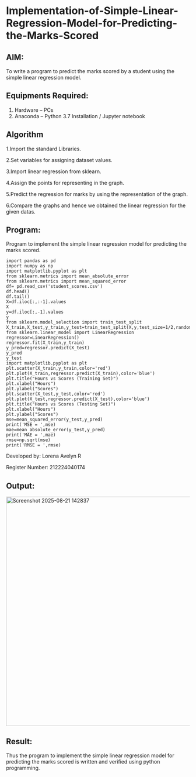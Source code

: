 # Implementation-of-Simple-Linear-Regression-Model-for-Predicting-the-Marks-Scored

## AIM:
To write a program to predict the marks scored by a student using the simple linear regression model.

## Equipments Required:
1. Hardware – PCs
2. Anaconda – Python 3.7 Installation / Jupyter notebook

## Algorithm

  1.Import the standard Libraries.
  
  2.Set variables for assigning dataset values.
  
  3.Import linear regression from sklearn.
  
  4.Assign the points for representing in the graph.
  
  5.Predict the regression for marks by using the representation of the graph.
  
  6.Compare the graphs and hence we obtained the linear regression for the given datas.

## Program:

Program to implement the simple linear regression model for predicting the marks scored.
```
import pandas as pd
import numpy as np
import matplotlib.pyplot as plt
from sklearn.metrics import mean_absolute_error
from sklearn.metrics import mean_squared_error
df= pd.read_csv('student_scores.csv')
df.head()
df.tail()
X=df.iloc[:,:-1].values
X
y=df.iloc[:,-1].values
y
from sklearn.model_selection import train_test_split
X_train,X_test,y_train,y_test=train_test_split(X,y,test_size=1/2,random_state=0)
from sklearn.linear_model import LinearRegression
regressor=LinearRegression()
regressor.fit(X_train,y_train)
y_pred=regressor.predict(X_test)
y_pred
y_test
import matplotlib.pyplot as plt
plt.scatter(X_train,y_train,color='red')
plt.plot(X_train,regressor.predict(X_train),color='blue')
plt.title("Hours vs Scores (Training Set)")
plt.xlabel("Hours")
plt.ylabel("Scores")
plt.scatter(X_test,y_test,color='red')
plt.plot(X_test,regressor.predict(X_test),color='blue')
plt.title("Hours vs Scores (Testing Set)")
plt.xlabel("Hours")
plt.ylabel("Scores")
mse=mean_squared_error(y_test,y_pred)
print('MSE = ',mse)
mae=mean_absolute_error(y_test,y_pred)
print('MAE = ',mae)
rmse=np.sqrt(mse)
print('RMSE = ',rmse)

```
Developed by: Lorena Avelyn R

Register Number: 212224040174

## Output:

<img width="1271" height="627" alt="Screenshot 2025-08-21 142837" src="https://github.com/user-attachments/assets/08362b45-5652-4f5c-83f4-8b398dbe42f2" />


## Result:
Thus the program to implement the simple linear regression model for predicting the marks scored is written and verified using python programming.
